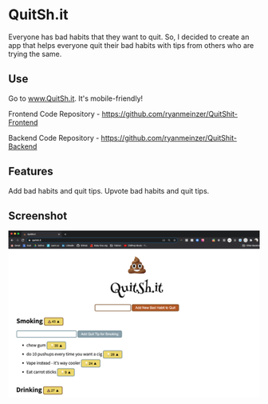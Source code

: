 # QuitSh.it

Everyone has bad habits that they want to quit. So, I decided to create an app that helps everyone quit their bad habits with tips from others who are trying the same.

## Use

Go to www.QuitSh.it. It's mobile-friendly!

Frontend Code Repository - https://github.com/ryanmeinzer/QuitShit-Frontend

Backend Code Repository - https://github.com/ryanmeinzer/QuitShit-Backend

## Features

Add bad habits and quit tips. Upvote bad habits and quit tips. 

## Screenshot

![QuitSh.it Screenshot](/quitsh*it-screenshot.png)